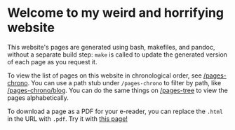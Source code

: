 # Welcome to my weird and horrifying website

This website's pages are generated using bash, makefiles, and pandoc, without a separate build step: `make` is called to update the generated version of each page as you request it.

To view the list of pages on this website in chronological order, see [/pages-chrono](/pages-chrono). You can use a path stub under `/pages-chrono` to filter by path, like [/pages-chrono/blog](/pages-chrono/blog). You can do the same things on [/pages-tree](/pages-tree) to view the pages alphabetically.

To download a page as a PDF for your e-reader, you can replace the `.html` in the URL with `.pdf`. Try it with [this page!](index.md.pdf)
